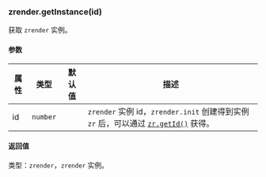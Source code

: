 ---
---

### zrender.getInstance(id)

获取 `zrender` 实例。

#### 参数

|属性|类型|默认值|描述|
|---|---|---|---|
| id | `number` | | `zrender` 实例 id，`zrender.init` 创建得到实例 `zr` 后，可以通过 [`zr.getId()`](#getid) 获得。 |

#### 返回值

类型：`zrender`，`zrender` 实例。
